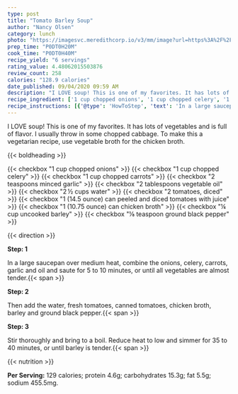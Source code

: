 ```yaml
---
type: post
title: "Tomato Barley Soup"
author: "Nancy Olsen"
category: lunch
photo: "https://imagesvc.meredithcorp.io/v3/mm/image?url=https%3A%2F%2Fimages.media-allrecipes.com%2Fuserphotos%2F170307.jpg"
prep_time: "P0DT0H20M"
cook_time: "P0DT0H40M"
recipe_yield: "6 servings"
rating_value: 4.48062015503876
review_count: 258
calories: "128.9 calories"
date_published: 09/04/2020 09:59 AM
description: "I LOVE soup! This is one of my favorites. It has lots of vegetables and is full of flavor. I usually throw in some chopped cabbage. To make this a vegetarian recipe, use vegetable broth for the chicken broth."
recipe_ingredient: ['1 cup chopped onions', '1 cup chopped celery', '1 cup chopped carrots', '2 teaspoons minced garlic', '2 tablespoons vegetable oil', '2\u2009½ cups water', '2 tomatoes, diced', '1 (14.5 ounce) can peeled and diced tomatoes with juice', '1 (10.75 ounce) can  chicken broth', '¼ cup uncooked barley', '⅛ teaspoon ground black pepper']
recipe_instructions: [{'@type': 'HowToStep', 'text': 'In a large saucepan over medium heat, combine the onions, celery, carrots, garlic and oil and saute for 5 to 10 minutes, or until all vegetables are almost tender.\n'}, {'@type': 'HowToStep', 'text': 'Then add the water, fresh tomatoes, canned tomatoes, chicken broth, barley and ground black pepper.\n'}, {'@type': 'HowToStep', 'text': 'Stir thoroughly and bring to a boil. Reduce heat to low and simmer for 35 to 40 minutes, or until barley is tender.\n'}]
---
```


I LOVE soup! This is one of my favorites. It has lots of vegetables and is full of flavor. I usually throw in some chopped cabbage. To make this a vegetarian recipe, use vegetable broth for the chicken broth. 

{{< boldheading >}}

{{< checkbox "1 cup chopped onions" >}}
{{< checkbox "1 cup chopped celery" >}}
{{< checkbox "1 cup chopped carrots" >}}
{{< checkbox "2 teaspoons minced garlic" >}}
{{< checkbox "2 tablespoons vegetable oil" >}}
{{< checkbox "2 ½ cups water" >}}
{{< checkbox "2  tomatoes, diced" >}}
{{< checkbox "1 (14.5 ounce) can peeled and diced tomatoes with juice" >}}
{{< checkbox "1 (10.75 ounce) can  chicken broth" >}}
{{< checkbox "¼ cup uncooked barley" >}}
{{< checkbox "⅛ teaspoon ground black pepper" >}}


{{< direction >}}

**Step: 1**

In a large saucepan over medium heat, combine the onions, celery, carrots, garlic and oil and saute for 5 to 10 minutes, or until all vegetables are almost tender.{{< span >}}

**Step: 2**

Then add the water, fresh tomatoes, canned tomatoes, chicken broth, barley and ground black pepper.{{< span >}}

**Step: 3**

Stir thoroughly and bring to a boil. Reduce heat to low and simmer for 35 to 40 minutes, or until barley is tender.{{< span >}}

{{< nutrition >}}

**Per Serving:** 129 calories; protein 4.6g; carbohydrates 15.3g; fat 5.5g; sodium 455.5mg.